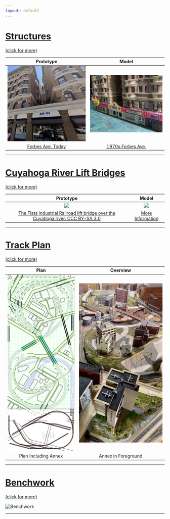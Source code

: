```yaml
---
layout: default
---
```


# [Structures](structures/structures.md) 
[(click for more)](structures/structures.md)

Prototype                           |   Model                   
:----------------------------------:|:----------------------------------:
![](structures/buildingForbes/prototypeFrontElevation.png)  | ![](structures/buildingForbes/model.png) |
[Forbes Ave. Today](structures/building21Augsburger/building21Augsburger.md) | [1970s Forbes Ave.](structures/building21Augsburger/building21Augsburger.md)

<hr>

# [Cuyahoga River Lift Bridges](./liftbridges/liftbridges.md) 
[(click for more)](./liftbridges/liftbridges.md)

Prototype                           |   Model                   
:----------------------------------:|:----------------------------------:
![](https://upload.wikimedia.org/wikipedia/commons/thumb/3/36/Flats_Industrial_Railroad.jpg/2560px-Flats_Industrial_Railroad.jpg)  | ![](liftbridges/LiftbridgeModern00.png) | 
[The Flats Industrial Railroad lift bridge over the Cuyahoga river: CCC BY-SA 3.0](https://commons.wikimedia.org/wiki/User:Mr.Z-man) | [More Information](./liftbridges/liftbridges.md)

<hr>

# [Track Plan](trackPlan/trackPlan.md) 
[(click for more)](trackPlan/trackPlan.md)

Plan                                |   Overview                   
:----------------------------------:|:----------------------------------:
![](trackPlan/bothParts.png)  | ![](trackPlan/overview0.png) | 
Plan Including Annex | Annex in Foreground

<hr>

# [Benchwork](benchwork/benchwork.md)
[(click for more)](benchwork/benchwork.md)

![Benchwork](benchwork/https://nscale4by8.github.io/nscaleClevelandFlats/TransferTrackPlanWithElevations.jpg)

<hr>
